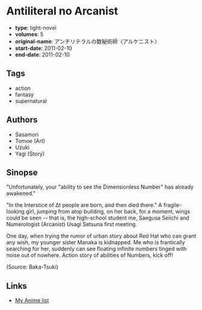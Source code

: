 # Antiliteral no Arcanist

-   **type**: light-novel
-   **volumes**: 5
-   **original-name**: アンチリテラルの数秘術師〈アルケニスト〉
-   **start-date**: 2011-02-10
-   **end-date**: 2011-02-10

## Tags

-   action
-   fantasy
-   supernatural

## Authors

-   Sasamori
-   Tomoe (Art)
-   Uzuki
-   Yagi (Story)

## Sinopse

"Unfortunately, your "ability to see the Dimensionless Number" has already awakened."

"In the Interstice of Δt people are born, and then died there."
A fragile-looking girl, jumping from atop building, on her back, for a moment, wings could be seen -- that is, the high-school student me, Saegusa Seiichi and Numerologist (Arcanist) Usagi Setsuna first meeting.

One day, when trying the rumor of urban story about Red Hat who can grant any wish, my younger sister Manaka is kidnapped. Me who is frantically searching for her, suddenly can see floating infinite numbers tinged with noise out of nowhere. Action story of abilities of Numbers, kick off!

(Source: Baka-Tsuki)

## Links

-   [My Anime list](https://myanimelist.net/manga/57307/Antiliteral_no_Arcanist)
